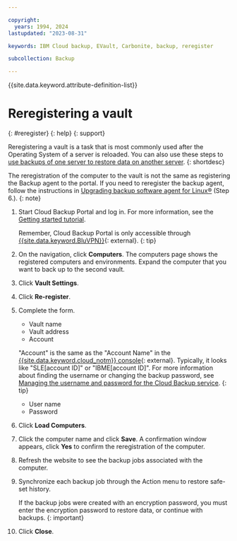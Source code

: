 ```yaml
---

copyright:
  years: 1994, 2024
lastupdated: "2023-08-31"

keywords: IBM Cloud backup, EVault, Carbonite, backup, reregister

subcollection: Backup

---
```

{{site.data.keyword.attribute-definition-list}}

# Reregistering a vault
{: #reregister}
{: help}
{: support}

Reregistering a vault is a task that is most commonly used after the Operating System of a server is reloaded. You can also use these steps to [use backups of one server to restore data on another server](/docs/Backup?topic=Backup-restorefromotherVSI).
{: shortdesc}

The reregistration of the computer to the vault is not the same as registering the Backup agent to the portal. If you need to reregister the backup agent, follow the instructions in [Upgrading backup software agent for Linux&reg;](/docs/Backup?topic=Backup-UpgradeinLinux) (Step 6.).
{: note}

1. Start Cloud Backup Portal and log in. For more information, see the [Getting started tutorial](/docs/Backup?topic=Backup-getting-started#getting-started).

   Remember, Cloud Backup Portal is only accessible through [{{site.data.keyword.BluVPN}}](/docs/iaas-vpn?topic=iaas-vpn-getting-started){: external}.
   {: tip}

2. On the navigation, click **Computers**. The computers page shows the registered computers and environments. Expand the computer that you want to back up to the second vault.
3. Click **Vault Settings**.
4. Click **Re-register**.
5. Complete the form.
   - Vault name
   - Vault address
   - Account

    "Account" is the same as the "Account Name" in the [{{site.data.keyword.cloud_notm}} console](/cloud-storage/backup){: external}. Typically, it looks like "SLE[account ID]" or "IBME[account ID]". For more information about finding the username or changing the backup password, see [Managing the username and password for the Cloud Backup service](/docs/Backup?topic=Backup-changePassword).
    {: tip}

   - User name
   - Password
6. Click **Load Computers**.
7. Click the computer name and click **Save**. A confirmation window appears, click **Yes** to confirm the reregistration of the computer.
8. Refresh the website to see the backup jobs associated with the computer.
9. Synchronize each backup job through the Action menu to restore safe-set history.

   If the backup jobs were created with an encryption password, you must enter the encryption password to restore data, or continue with backups.
   {: important}

10. Click **Close**.
